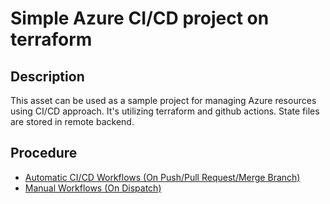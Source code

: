 # Simple Azure CI/CD project on terraform

## Description

This asset can be used as a sample project for managing Azure resources using CI/CD approach. It's utilizing terraform and github actions. State files are stored in remote backend.

## Procedure

- [Automatic CI/CD Workflows (On Push/Pull Request/Merge Branch)](doc/Automatic_WF.md)
- [Manual Workflows (On Dispatch)](doc/Manual_WF.md)